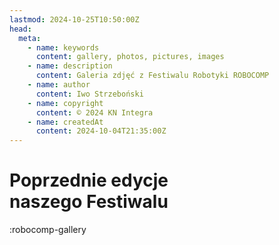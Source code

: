 ```yaml
---
lastmod: 2024-10-25T10:50:00Z
head:
  meta:
    - name: keywords
      content: gallery, photos, pictures, images
    - name: description
      content: Galeria zdjęć z Festiwalu Robotyki ROBOCOMP
    - name: author
      content: Iwo Strzeboński
    - name: copyright
      content: © 2024 KN Integra
    - name: createdAt
      content: 2024-10-04T21:35:00Z
---
```


# Poprzednie edycje<br />naszego Festiwalu

<!-- markdownlint-disable MD003 MD007 -->
:robocomp-gallery
<!-- markdownlint-enable MD003 MD007 -->
